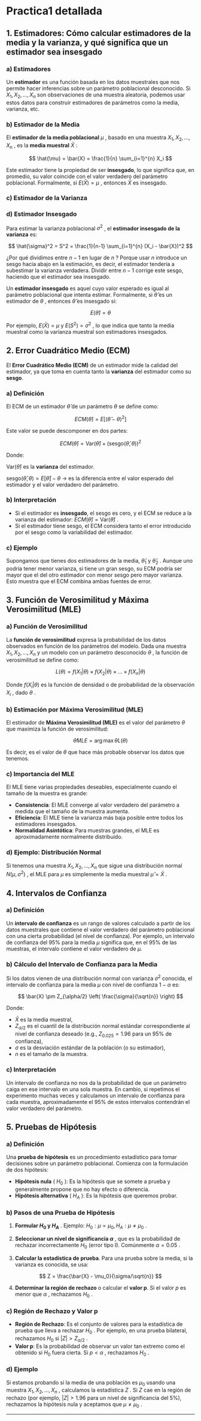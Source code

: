 # Practica1 detallada

## 1. **Estimadores: Cómo calcular estimadores de la media y la varianza, y qué significa que un estimador sea insesgado**

### a) **Estimadores**

Un **estimador** es una función basada en los datos muestrales que nos permite hacer inferencias sobre un parámetro poblacional desconocido. Si $X_1, X_2, \dots, X_n$  son observaciones de una muestra aleatoria, podemos usar estos datos para construir estimadores de parámetros como la media, varianza, etc.

### b) **Estimador de la Media**

El **estimador de la media poblacional**  $\mu$ , basado en una muestra  $X_1, X_2, \dots, X_n$ , es la **media muestral** $\bar{X}$ :

$$
\hat{\mu} = \bar{X} = \frac{1}{n} \sum_{i=1}^{n} X_i
$$

Este estimador tiene la propiedad de ser **insesgado**, lo que significa que, en promedio, su valor coincide con el valor verdadero del parámetro poblacional. Formalmente, si  $E(\bar{X}) = \mu$ , entonces  $\bar{X}$  es insesgado.

### c) **Estimador de la Varianza**

### d) **Estimador Insesgado**

Para estimar la varianza poblacional $\sigma^2$ , el **estimador insesgado de la varianza** es:

$$
\hat{\sigma}^2 = S^2 = \frac{1}{n-1} \sum_{i=1}^{n} (X_i - \bar{X})^2
$$

¿Por qué dividimos entre  $n-1$  en lugar de $n$ ? Porque usar $n$  introduce un sesgo hacia abajo en la estimación, es decir, el estimador tendería a subestimar la varianza verdadera. Dividir entre $n-1$  corrige este sesgo, haciendo que el estimador sea insesgado.

Un **estimador insesgado** es aquel cuyo valor esperado es igual al parámetro poblacional que intenta estimar. Formalmente, si  $\hat{\theta}$  es un estimador de $\theta$ , entonces $\hat{\theta}$  es insesgado si:

$$
E(\hat{\theta}) = \theta
$$

Por ejemplo,  $E(\bar{X}) = \mu$  y $E(S^2) = \sigma^2$ , lo que indica que tanto la media muestral como la varianza muestral son estimadores insesgados.

## 2. **Error Cuadrático Medio (ECM)**

El **Error Cuadrático Medio (ECM)** de un estimador mide la calidad del estimador, ya que toma en cuenta tanto la **varianza** del estimador como su **sesgo**.

### a) **Definición**

El ECM de un estimador $\hat{\theta}$  de un parámetro $\theta$  se define como:

$$
ECM(\hat{\theta}) = E[(\hat{\theta} - \theta)^2]
$$

Este valor se puede descomponer en dos partes:

$$
ECM(\hat{\theta}) = \text{Var}(\hat{\theta}) + (\text{sesgo}(\hat{\theta}, \theta))^2
$$

Donde:

 $\text{Var}(\hat{\theta})$  es la **varianza** del estimador.

$\text{sesgo}(\hat{\theta}, \theta) = E[\hat{\theta}] - \theta$  → es la diferencia entre el valor esperado del estimador y el valor verdadero del parámetro.

### b) **Interpretación**

- Si el estimador es **insesgado**, el sesgo es cero, y el ECM se reduce a la varianza del estimador:  $ECM(\hat{\theta}) = \text{Var}(\hat{\theta})$ .
- Si el estimador tiene sesgo, el ECM considera tanto el error introducido por el sesgo como la variabilidad del estimador.

### c) **Ejemplo**

Supongamos que tienes dos estimadores de la media, $\hat{\theta}_1$  y  $\hat{\theta}_2$ . Aunque uno podría tener menor varianza, si tiene un gran sesgo, su ECM podría ser mayor que el del otro estimador con menor sesgo pero mayor varianza. Esto muestra que el ECM combina ambas fuentes de error.

## 3. **Función de Verosimilitud y Máxima Verosimilitud (MLE)**

### a) **Función de Verosimilitud**

La **función de verosimilitud** expresa la probabilidad de los datos observados en función de los parámetros del modelo. Dada una muestra  $X_1, X_2, \dots, X_n$  y un modelo con un parámetro desconocido $\theta$ , la función de verosimilitud se define como:

$$
L(\theta) = f(X_1|\theta) \times f(X_2|\theta) \times \dots \times f(X_n|\theta)
$$

Donde  $f(X_i|\theta)$  es la función de densidad o de probabilidad de la observación  $X_i$ , dado  $\theta$ .

### b) **Estimación por Máxima Verosimilitud (MLE)**

El estimador de **Máxima Verosimilitud (MLE)** es el valor del parámetro $\theta$  que maximiza la función de verosimilitud:

$$
\hat{\theta}{MLE} = \arg \max{\theta} L(\theta)
$$

Es decir, es el valor de  $\theta$  que hace más probable observar los datos que tenemos.

### c) **Importancia del MLE**

El MLE tiene varias propiedades deseables, especialmente cuando el tamaño de la muestra es grande:

- **Consistencia**: El MLE converge al valor verdadero del parámetro a medida que el tamaño de la muestra aumenta.
- **Eficiencia**: El MLE tiene la varianza más baja posible entre todos los estimadores insesgados.
- **Normalidad Asintótica**: Para muestras grandes, el MLE es aproximadamente normalmente distribuido.

### d) **Ejemplo: Distribución Normal**

Si tenemos una muestra  $X_1, X_2, \dots, X_n$  que sigue una distribución normal  $N(\mu, \sigma^2)$ , el MLE para  $\mu$  es simplemente la media muestral $\hat{\mu} = \bar{X}$ .

## 4. **Intervalos de Confianza**

### a) **Definición**

Un **intervalo de confianza** es un rango de valores calculado a partir de los datos muestrales que contiene el valor verdadero del parámetro poblacional con una cierta probabilidad (el nivel de confianza). Por ejemplo, un intervalo de confianza del 95% para la media $\mu$  significa que, en el 95% de las muestras, el intervalo contiene el valor verdadero de  $\mu$.

### b) **Cálculo del Intervalo de Confianza para la Media**

Si los datos vienen de una distribución normal con varianza  $\sigma^2$  conocida, el intervalo de confianza para la media  $\mu$  con nivel de confianza $1 - \alpha$  es:

$$
\bar{X} \pm Z_{\alpha/2} \left( \frac{\sigma}{\sqrt{n}} \right)
$$

Donde:

- $\bar{X}$  es la media muestral,
- $Z_{\alpha/2}$  es el cuantil de la distribución normal estándar correspondiente al nivel de confianza deseado (e.g., $Z_{0.025} = 1.96$  para un 95% de confianza),
- $\sigma$   es la desviación estándar de la población (o su estimador),
- $n$  es el tamaño de la muestra.

### c) **Interpretación**

Un intervalo de confianza no nos da la probabilidad de que un parámetro caiga en ese intervalo en una sola muestra. En cambio, si repetimos el experimento muchas veces y calculamos un intervalo de confianza para cada muestra, aproximadamente el 95% de estos intervalos contendrán el valor verdadero del parámetro.

## 5. **Pruebas de Hipótesis**

### a) **Definición**

Una **prueba de hipótesis** es un procedimiento estadístico para tomar decisiones sobre un parámetro poblacional. Comienza con la formulación de dos hipótesis:

- **Hipótesis nula** ( $H_0$ ): Es la hipótesis que se somete a prueba y generalmente propone que no hay efecto o diferencia.
- **Hipótesis alternativa** ( $H_A$ ): Es la hipótesis que queremos probar.

### b) **Pasos de una Prueba de Hipótesis**

1. **Formular  $H_0$  y $H_A$** .
Ejemplo:  $H_0: \mu = \mu_0,  H_A: \mu \neq \mu_0$ .
2. **Seleccionar un nivel de significancia  $\alpha$** , que es la probabilidad de rechazar incorrectamente $H_0$  (error tipo I). Comúnmente $\alpha = 0.05$ .

3. **Calcular la estadística de prueba**. Para una prueba sobre la media, si la varianza es conocida, se usa:

$$
Z = \frac{\bar{X} - \mu_0}{\sigma/\sqrt{n}}
$$

4. **Determinar la región de rechazo** o calcular el **valor p**. Si el valor  $p$  es menor que  $\alpha$ , rechazamos  $H_0$ .

### c) **Región de Rechazo y Valor p**

- **Región de Rechazo**: Es el conjunto de valores para la estadística de prueba que lleva a rechazar  $H_0$ . Por ejemplo, en una prueba bilateral, rechazamos  $H_0$  si  $|Z| > Z_{\alpha/2}$ .
- **Valor p**: Es la probabilidad de observar un valor tan extremo como el obtenido si $H_0$  fuera cierta. Si  $p < \alpha$ , rechazamos  $H_0$ .

### d) **Ejemplo**

Si estamos probando si la media de una población es $\mu_0$  usando una muestra  $X_1, X_2, \dots, X_n$ , calculamos la estadística  $Z$ . Si  $Z$  cae en la región de rechazo (por ejemplo, $|Z| > 1.96$   para un nivel de significancia del 5%), rechazamos la hipótesis nula y aceptamos que  $\mu \neq \mu_0$ .

---